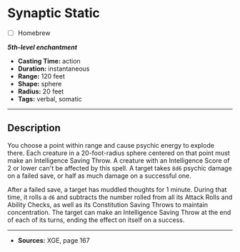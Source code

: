 # Synaptic Static
- [ ] Homebrew

***5th-level enchantment***
- **Casting Time:** action
- **Duration:** instantaneous
- **Range:** 120 feet
- **Shape:** sphere
- **Radius:** 20 feet
- **Tags:** verbal, somatic

---

## Description
You choose a point within range and cause psychic energy to explode there.
Each creature in a 20-foot-radius sphere centered on that point must make an Intelligence Saving Throw.
A creature with an Intelligence Score of 2 or lower can't be affected by this spell.
A target takes `8d6` psychic damage on a failed save, or half as much damage on a successful one.

After a failed save, a target has muddled thoughts for 1 minute.
During that time, it rolls a `d6` and subtracts the number rolled from all its Attack Rolls and Ability Checks, as well as its Constitution Saving Throws to maintain concentration.
The target can make an Intelligence Saving Throw at the end of each of its turns, ending the effect on itself on a success.

---

- **Sources:** XGE, page 167
